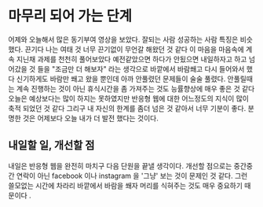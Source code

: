 # 마무리 되어 가는 단계

어제와 오늘해서 많은 동기부여 영상을 보았다. 잘되는 사람 성공하는 사람 특징은 비슷했다. 끈기다 나는 여태 것 너무 끈기없이 무언갈 해왔던 것 같다
이 마음을 마음속에 계속 지닌채 과제를 천천히 풀어보았다 예전같았으면 하다가 안됬으면 내일하자고 하고 넘어갔을 것 들을 "조금만 더 해보자" 라는 생각으로 바깥에서 바람쐐고 다시 들어와서 했다 신기하게도 바람만 쐐고 왔을 뿐인데 아까 안풀렸던 문제들이 술술 풀렸다. 안풀릴때는 계속 진행하는 것이 아닌 휴식시간을 좀 가져주는 것도 능률향상에 매우 좋은 것 같다 오늘은 예상보다는 많이 하지는 못하였지만 반응형 웹에 대한 어느정도의 지식이 많이 축적 되었던 것 같다 그리구 내 자신의 한계를 좀더 넘은 것 같아서 너무 기분이 좋다. 분명한 것은 어제보다 오늘 내가 더 발전 했다는 것이다.

## 내일할 일, 개선할 점

내일은 반응형 웹을 완전히 마치구 다음 단원을 끝낼 생각이다. 개선할 점으로는 중간중간 연락이 아닌 facebook 이나 instagram 을 '그냥' 보는 것이 문제인 것 같다. 그런 쓸모없는 시간에 차라리 바깥에서 바람을 쐐자 머리를 식혀주는 것도 매우 중요하기 때문이다 .